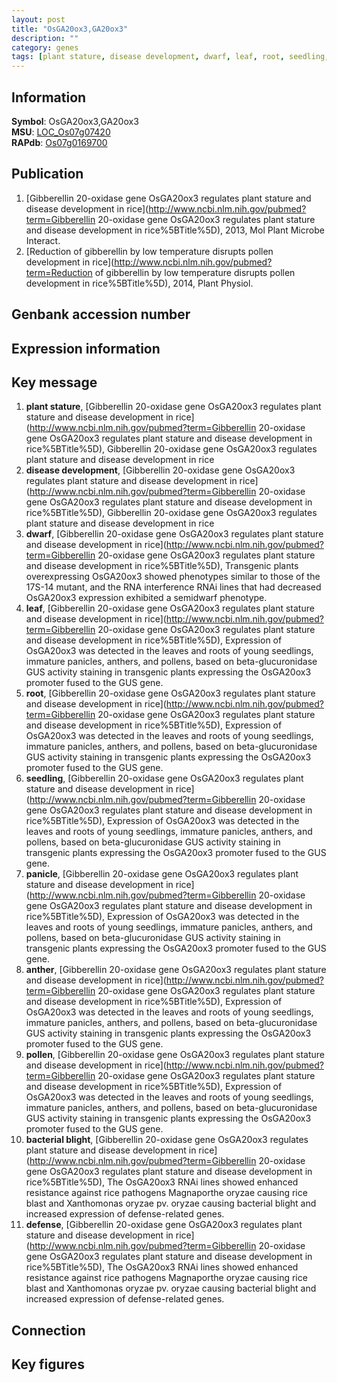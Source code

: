 ```yaml
---
layout: post
title: "OsGA20ox3,GA20ox3"
description: ""
category: genes
tags: [plant stature, disease development, dwarf, leaf, root, seedling, panicle, anther, pollen, bacterial blight, defense]
---
```


## Information
__Symbol__: OsGA20ox3,GA20ox3  
__MSU__: [LOC_Os07g07420](http://rice.plantbiology.msu.edu/cgi-bin/ORF_infopage.cgi?orf=LOC_Os07g07420)  
__RAPdb__: [Os07g0169700](http://rapdb.dna.affrc.go.jp/viewer/gbrowse_details/irgsp1?name=Os07g0169700)  

## Publication
1. [Gibberellin 20-oxidase gene OsGA20ox3 regulates plant stature and disease development in rice](http://www.ncbi.nlm.nih.gov/pubmed?term=Gibberellin 20-oxidase gene OsGA20ox3 regulates plant stature and disease development in rice%5BTitle%5D), 2013, Mol Plant Microbe Interact.
2. [Reduction of gibberellin by low temperature disrupts pollen development in rice](http://www.ncbi.nlm.nih.gov/pubmed?term=Reduction of gibberellin by low temperature disrupts pollen development in rice%5BTitle%5D), 2014, Plant Physiol.

## Genbank accession number

## Expression information

## Key message
1. __plant stature__, [Gibberellin 20-oxidase gene OsGA20ox3 regulates plant stature and disease development in rice](http://www.ncbi.nlm.nih.gov/pubmed?term=Gibberellin 20-oxidase gene OsGA20ox3 regulates plant stature and disease development in rice%5BTitle%5D), Gibberellin 20-oxidase gene OsGA20ox3 regulates plant stature and disease development in rice
2. __disease development__, [Gibberellin 20-oxidase gene OsGA20ox3 regulates plant stature and disease development in rice](http://www.ncbi.nlm.nih.gov/pubmed?term=Gibberellin 20-oxidase gene OsGA20ox3 regulates plant stature and disease development in rice%5BTitle%5D), Gibberellin 20-oxidase gene OsGA20ox3 regulates plant stature and disease development in rice
3. __dwarf__, [Gibberellin 20-oxidase gene OsGA20ox3 regulates plant stature and disease development in rice](http://www.ncbi.nlm.nih.gov/pubmed?term=Gibberellin 20-oxidase gene OsGA20ox3 regulates plant stature and disease development in rice%5BTitle%5D), Transgenic plants overexpressing OsGA20ox3 showed phenotypes similar to those of the 17S-14 mutant, and the RNA interference RNAi lines that had decreased OsGA20ox3 expression exhibited a semidwarf phenotype.
4. __leaf__, [Gibberellin 20-oxidase gene OsGA20ox3 regulates plant stature and disease development in rice](http://www.ncbi.nlm.nih.gov/pubmed?term=Gibberellin 20-oxidase gene OsGA20ox3 regulates plant stature and disease development in rice%5BTitle%5D), Expression of OsGA20ox3 was detected in the leaves and roots of young seedlings, immature panicles, anthers, and pollens, based on beta-glucuronidase GUS activity staining in transgenic plants expressing the OsGA20ox3 promoter fused to the GUS gene.
5. __root__, [Gibberellin 20-oxidase gene OsGA20ox3 regulates plant stature and disease development in rice](http://www.ncbi.nlm.nih.gov/pubmed?term=Gibberellin 20-oxidase gene OsGA20ox3 regulates plant stature and disease development in rice%5BTitle%5D), Expression of OsGA20ox3 was detected in the leaves and roots of young seedlings, immature panicles, anthers, and pollens, based on beta-glucuronidase GUS activity staining in transgenic plants expressing the OsGA20ox3 promoter fused to the GUS gene.
6. __seedling__, [Gibberellin 20-oxidase gene OsGA20ox3 regulates plant stature and disease development in rice](http://www.ncbi.nlm.nih.gov/pubmed?term=Gibberellin 20-oxidase gene OsGA20ox3 regulates plant stature and disease development in rice%5BTitle%5D), Expression of OsGA20ox3 was detected in the leaves and roots of young seedlings, immature panicles, anthers, and pollens, based on beta-glucuronidase GUS activity staining in transgenic plants expressing the OsGA20ox3 promoter fused to the GUS gene.
7. __panicle__, [Gibberellin 20-oxidase gene OsGA20ox3 regulates plant stature and disease development in rice](http://www.ncbi.nlm.nih.gov/pubmed?term=Gibberellin 20-oxidase gene OsGA20ox3 regulates plant stature and disease development in rice%5BTitle%5D), Expression of OsGA20ox3 was detected in the leaves and roots of young seedlings, immature panicles, anthers, and pollens, based on beta-glucuronidase GUS activity staining in transgenic plants expressing the OsGA20ox3 promoter fused to the GUS gene.
8. __anther__, [Gibberellin 20-oxidase gene OsGA20ox3 regulates plant stature and disease development in rice](http://www.ncbi.nlm.nih.gov/pubmed?term=Gibberellin 20-oxidase gene OsGA20ox3 regulates plant stature and disease development in rice%5BTitle%5D), Expression of OsGA20ox3 was detected in the leaves and roots of young seedlings, immature panicles, anthers, and pollens, based on beta-glucuronidase GUS activity staining in transgenic plants expressing the OsGA20ox3 promoter fused to the GUS gene.
9. __pollen__, [Gibberellin 20-oxidase gene OsGA20ox3 regulates plant stature and disease development in rice](http://www.ncbi.nlm.nih.gov/pubmed?term=Gibberellin 20-oxidase gene OsGA20ox3 regulates plant stature and disease development in rice%5BTitle%5D), Expression of OsGA20ox3 was detected in the leaves and roots of young seedlings, immature panicles, anthers, and pollens, based on beta-glucuronidase GUS activity staining in transgenic plants expressing the OsGA20ox3 promoter fused to the GUS gene.
10. __bacterial blight__, [Gibberellin 20-oxidase gene OsGA20ox3 regulates plant stature and disease development in rice](http://www.ncbi.nlm.nih.gov/pubmed?term=Gibberellin 20-oxidase gene OsGA20ox3 regulates plant stature and disease development in rice%5BTitle%5D), The OsGA20ox3 RNAi lines showed enhanced resistance against rice pathogens Magnaporthe oryzae causing rice blast and Xanthomonas oryzae pv. oryzae causing bacterial blight and increased expression of defense-related genes.
11. __defense__, [Gibberellin 20-oxidase gene OsGA20ox3 regulates plant stature and disease development in rice](http://www.ncbi.nlm.nih.gov/pubmed?term=Gibberellin 20-oxidase gene OsGA20ox3 regulates plant stature and disease development in rice%5BTitle%5D), The OsGA20ox3 RNAi lines showed enhanced resistance against rice pathogens Magnaporthe oryzae causing rice blast and Xanthomonas oryzae pv. oryzae causing bacterial blight and increased expression of defense-related genes.

## Connection

## Key figures



